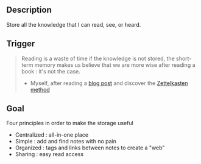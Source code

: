 ## Description

Store all the knowledge that I can read, see, or heard.

## Trigger

> Reading is a waste of time if the knowledge is not stored, the short-term memory makes us believe that we are more wise after reading a book : it's not the case.
> - Myself, after reading a [blog post](ttps://chrisman.github.io/11.html) and discover the [Zettelkasten method](https://writingcooperative.com/zettelkasten-how-one-german-scholar-was-so-freakishly-productive-997e4e0ca125)

## Goal 
Four principles in order to make the storage useful

* Centralized : all-in-one place
* Simple : add and find notes with no pain
* Organized : tags and links between notes to create a "web"
* Sharing : easy read access 